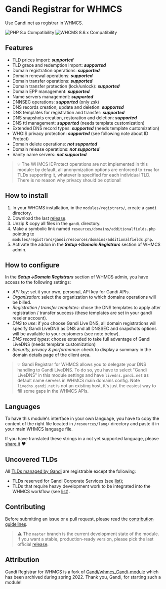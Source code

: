 # Gandi Registrar for WHMCS

Use Gandi.net as registrar in WHMCS.

![PHP 8.x Compatibility](https://img.shields.io/badge/PHP-8.x-7c86b4?style=flat-square) ![WHCMS 8.6.x Compatibility](https://img.shields.io/badge/WHMCS-8.6.x-96be4f?style=flat-square)

## Features
- TLD prices import: **_supported_**
- TLD grace and redemption import: **_supported_**
- Domain registration operations: **_supported_**
- Domain renewal operations: **_supported_**
- Domain transfer operations: **_supported_**
- Domain transfer protection (lock/unlock): **_supported_**
- Domain EPP management: **_supported_**
- Name servers management: **_supported_**
- DNNSEC operations: **_supported_** (only zsk)
- DNS records creation, update and deletion: **_supported_**
- DNS templates for registration and transfer: **_supported_**
- DNS snapshots creation, restoration and deletion: **_supported_**
- DNS ttl management: **_supported_** (needs template customization)
- Extended DNS record types: **_supported_** (needs template customization)
- WHOIS privacy protection: **_supported_** (see following note about ID Protect)
- Domain delete operations: **_not supported_**
- Domain release operations: **_not supported_**
- Vanity name servers: **_not supported_**

> 💡️️ The WHMCS IDProtect operations are not implemented in this module: by default, all anonymization options are enforced to `true` for TLDs supporting it, whatever is specified for each individual TLD. There is no reason why privacy should be optional!

## How to install
1. In your WHCMS installation, in the `modules/registrars/`, create a `gandi` directory.
2. Download the last [release](https://github.com/Hosterra/whmcs-gandi/releases).
3. Unzip & copy all files in the `gandi` directory.
4. Make a symbolic link named `resources/domains/additionalfields.php` pointing to `modules/registrars/gandi/resources/domains/additionalfields.php`.
5. Activate the addon in the **_Setup->Domain Registrars_** section of WHMCS admin.

## How to configure
In the **_Setup->Domain Registrars_** section of WHMCS admin, you have access to the following settings:
- _API key_: set it your own, personal, API key for Gandi APIs.
- _Organization_: select the organization to which domains operations will be billed.
- _Registration / transfer templates_: chose the DNS templates to apply after registration / transfer success (these templates are set in your gandi reseler account).
- _DNS to use_: if you choose Gandi Live DNS, all domain registrations will specify Gandi LiveDNS as DNS and all DNSSEC and snapshots options will be available to your customers (see note below).
- _DNS record types_: choose extended to take full advantage of Gandi LiveDNS (needs template customization)
- _Security, privacy & performance_: check to display a summary in the domain details page of the client area.

> 💡️️ Gandi Registrar for WHMCS allows you to delegate your DNS handling to Gandi LiveDNS. To do so, you have to select "Gandi LiveDNS" in this module settings and have `livedns.gandi.net` as default name servers in WHMCS main domains config. Note `livedns.gandi.net` is not an existing host, it's just the easiest way to fill some gaps in the WHMCS APIs.

## Languages

To have this module's interface in your own language, you have to copy the content of the right file located in `/resources/lang/` directory and paste it in your main WHMCS language file.

If you have translated these strings in a not yet supported language, please [share it](CONTRIBUTING.md) :heart: 

## Uncovered TLDs
All [TLDs managed by Gandi](https://www.gandi.net/en/domain/tld) are registrable except the following:
- TLDs reserved for Gandi Corporate Services (see [list](resources/domains/corporateservices.php));
- TLDs that require heavy development work to be integrated into the WHMCS workflow (see [list](resources/domains/excluded.php)).

## Contributing

Before submitting an issue or a pull request, please read the [contribution guidelines](CONTRIBUTING.md).

> ⚠️ The `master` branch is the current development state of the module. If you want a stable, production-ready version, please pick the last official [release](https://github.com/Hosterra/whmcs-gandi/releases).

## Attribution
Gandi Registrar for WHMCS is a fork of [Gandi/whmcs_Gandi-module](https://github.com/Gandi/whmcs_Gandi-module) which has been archived during spring 2022. Thank you, Gandi, for starting such a module! 
